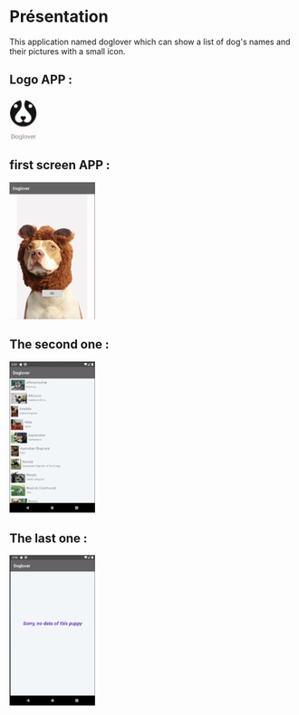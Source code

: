 # Présentation

This application named doglover which can show a list of dog's names and their pictures with a small icon.




## Logo APP :

<img src="https://github.com/jingyang1219/Projmobile/blob/master/images_app/logo.png" width="10%" height="10%">



## first screen APP :


<img src="https://github.com/jingyang1219/Projmobile/blob/master/images_app/first_screen.png" width="30%" height="30%">




## The second one :


<img src="https://github.com/jingyang1219/Projmobile/blob/master/images_app/second_screen.png" width="30%" height="30%">



## The last one :


<img src="https://github.com/jingyang1219/Projmobile/blob/master/images_app/last_screen.png" width="30%" height="30%">
